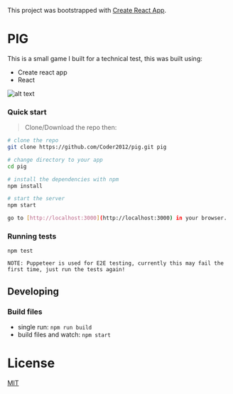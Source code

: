 This project was bootstrapped with [Create React App](https://github.com/facebook/create-react-app).

# PIG

This is a small game I built for a technical test, this was built using:

* Create react app
* React

![alt text](https://github.com/Coder2012/pig/blob/master/screenshots/pig_game_mobile.png "PIG screenshot")

### Quick start

> Clone/Download the repo then:

```bash
# clone the repo
git clone https://github.com/Coder2012/pig.git pig

# change directory to your app
cd pig

# install the dependencies with npm
npm install

# start the server
npm start

go to [http://localhost:3000](http://localhost:3000) in your browser.
```

### Running tests

```
npm test

NOTE: Puppeteer is used for E2E testing, currently this may fail the first time, just run the tests again!
```

## Developing

### Build files

* single run: `npm run build`
* build files and watch: `npm start`

# License

[MIT](/LICENSE)
